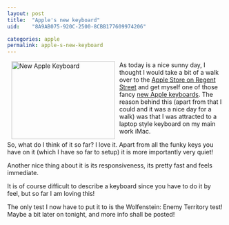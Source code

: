 ```yaml
---
layout: post
title:  "Apple's new keyboard"
uid:	"8A9AB075-920C-2500-8CBB177609974206"

categories: apple
permalink: apple-s-new-keyboard
---
```

<a href="http://www.flickr.com/photos/markdrew/1071674246/" title="Photo Sharing"><img src="http://farm2.static.flickr.com/1423/1071674246_1d8f525156_m.jpg" width="240" height="180" alt="New Apple Keyboard" align="left" border="0" hspace="10"/></a> As today is a nice sunny day, I thought I would take a bit of a walk over to the <a href="http://www.apple.com/uk/retail/">Apple Store on Regent Street</a> and get myself one of those fancy <a href="http://store.apple.com/Apple/WebObjects/ukstore.woa/wa/RSLID?mco=F032B6D0&nplm=MB110B/A">new Apple keyboards</a>. The reason behind this (apart from that I could and it was a nice day for a walk) was that I was attracted to a laptop style keyboard on my main work iMac. 

So, what do I think of it so far? I love it. Apart from all the funky keys you have on it (which I have so far to setup) it is more importantly very quiet! 

Another nice thing about it is its responsiveness, its pretty fast and feels immediate. 

It is of course difficult to describe a keyboard since you have to do it by feel, but so far I am loving this! 

The only test I now have to put it to is the Wolfenstein: Enemy Territory test! Maybe a bit later on tonight, and more info shall be posted!